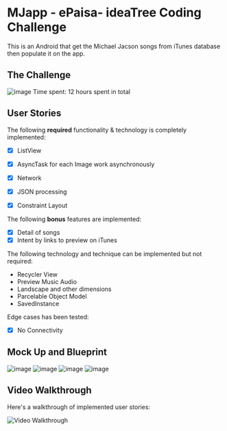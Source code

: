# MJapp - ePaisa- ideaTree Coding Challenge

This is an Android that get the Michael Jacson songs from iTunes database then populate it on the app.  
## The Challenge 
![image](https://drive.google.com/uc?export=view&id=1hYjq08_22io3jYNg9WtVNzxQ0yh-h_UX)
Time spent: 12 hours spent in total

## User Stories

The following **required** functionality & technology is completely implemented:

- [x] ListView
- [x] AsyncTask for each Image work asynchronously
- [x] Network
- [x] JSON processing
- [x] Constraint Layout


The following **bonus** features are implemented:

- [x] Detail of songs
- [x] Intent by links to preview on iTunes

The following technology and technique can be implemented but not required:

- Recycler View
- Preview Music Audio
- Landscape and other dimensions
- Parcelable Object Model
- SavedInstance

Edge cases has been tested:
- [x] No Connectivity

## Mock Up and Blueprint
![image](https://drive.google.com/uc?export=view&id=1o2Cqmhi7ueceQMM2M9dRpmQ3Nxo6K3bv)
![image](https://drive.google.com/uc?export=view&id=1wRgBSHFLnTM_WGIE6WY7RAZt4JCoE4y_)
![image](https://drive.google.com/uc?export=view&id=1sLXZO7c8p7UQPxIZrRt573VJOd7FpXNM)
![image](https://drive.google.com/uc?export=view&id=1bCVdVUFubu3GOPtse88uC1QtlDMTNZwo)
## Video Walkthrough

Here's a walkthrough of implemented user stories:

<img src='http://g.recordit.co/UUDRC7cCL7.gif' title='Video Walkthrough' width='' alt='Video Walkthrough' />
